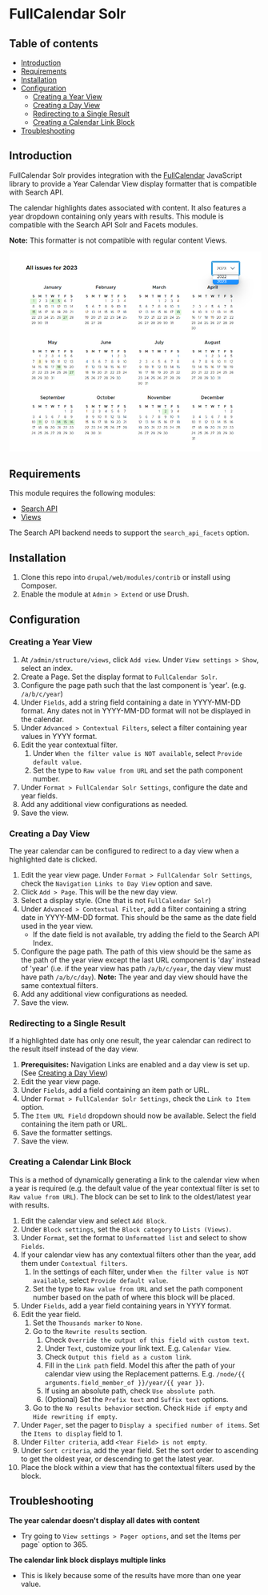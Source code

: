 # FullCalendar Solr


## Table of contents

- [Introduction](#introduction)
- [Requirements](#requirements)
- [Installation](#installation)
- [Configuration](#configuration)
  - [Creating a Year View](#creating-a-year-view)
  - [Creating a Day View](#creating-a-day-view)
  - [Redirecting to a Single Result](#redirecting-to-a-single-result)
  - [Creating a Calendar Link Block](#creating-a-calendar-link-block)
- [Troubleshooting](#troubleshooting)


## Introduction

FullCalendar Solr provides integration with the
[FullCalendar](https://fullcalendar.io/) JavaScript library
to provide a Year Calendar View display formatter that is compatible with
Search API.

The calendar highlights dates associated with content. It also features a year
dropdown containing only years with results. This module is compatible
with the Search API Solr and Facets modules.

**Note:** This formatter is not compatible with regular content Views.

![image](docs/year-calendar.png)


## Requirements

This module requires the following modules:

- [Search API](https://www.drupal.org/project/search_api)
- [Views](https://www.drupal.org/project/views)

The Search API backend needs to support the `search_api_facets` option.


## Installation

1. Clone this repo into `drupal/web/modules/contrib` or install using Composer.
1. Enable the module at `Admin > Extend` or use Drush.


## Configuration


### Creating a Year View

1. At `/admin/structure/views`, click `Add view`. Under `View settings > Show`,
select an index.
1. Create a Page. Set the display format to `FullCalendar Solr`.
1. Configure the page path such that the last component is 'year'.
(e.g. `/a/b/c/year`)
1. Under `Fields`, add a string field containing a date in YYYY-MM-DD format.
Any dates not in YYYY-MM-DD format will not be displayed in the calendar.
1. Under `Advanced > Contextual Filters`, select a filter containing year
values in YYYY format.
1. Edit the year contextual filter.
    1. Under `When the filter value is NOT available`, select
    `Provide default value`.
    1. Set the type to `Raw value from URL` and set the path component number.
1. Under `Format > FullCalendar Solr Settings`, configure the date and year
fields.
1. Add any additional view configurations as needed.
1. Save the view.


### Creating a Day View

The year calendar can be configured to redirect to a day view when a
highlighted date is clicked.

1. Edit the year view page. Under `Format > FullCalendar Solr Settings`, check
the `Navigation Links to Day View` option and save.
1. Click `Add > Page`. This will be the new day view.
1. Select a display style. (One that is not `FullCalendar Solr`)
1. Under `Advanced > Contextual Filter`, add a filter containing a string date
in YYYY-MM-DD format. This should be the same as the date field used in the
year view.
    - If the date field is not available, try adding the field to the Search
    API Index.
1. Configure the page path. The path of this view should be the same as the
path of the year view except the last URL component is 'day' instead of 'year'
(i.e. if the year view has path `/a/b/c/year`, the day view must have path
`/a/b/c/day`).
**Note:** The year and day view should have the same contextual filters.
1. Add any additional view configurations as needed.
1. Save the view.


### Redirecting to a Single Result

If a highlighted date has only one result, the year calendar can redirect to
the result itself instead of the day view.

1. **Prerequisites:** Navigation Links are enabled and a day view is set up.
(See [Creating a Day View](#creating-a-day-view))
1. Edit the year view page.
1. Under `Fields`, add a field containing an item path or URL.
1. Under `Format > FullCalendar Solr Settings`, check the `Link to Item`
option.
1. The `Item URL Field` dropdown should now be available. Select the field
containing the item path or URL.
1. Save the formatter settings.
1. Save the view.


### Creating a Calendar Link Block

This is a method of dynamically generating a link to the calendar view when
a year is required (e.g. the default value of the year contextual filter is
set to `Raw value from URL`). The block can be set to link to the oldest/latest
year with results.

1. Edit the calendar view and select `Add Block`.
1. Under `Block settings`, set the `Block category` to `Lists (Views)`.
1. Under `Format`, set the format to `Unformatted list` and select to
show `Fields`.
1. If your calendar view has any contextual filters other than the year,
add them under `Contextual filters`.
    1. In the settings of each filter, under
    `When the filter value is NOT available`, select `Provide default value`.
    1. Set the type to `Raw value from URL` and set the path component number
    based on the path of where this block will be placed.
1. Under `Fields`, add a year field containing years in YYYY format.
1. Edit the year field.
    1. Set the `Thousands marker` to `None`.
    1. Go to the `Rewrite results` section.
        1. Check `Override the output of this field with custom text`.
        1. Under `Text`, customize your link text. E.g. `Calendar View`.
        1. Check `Output this field as a custom link`.
        1. Fill in the `Link path` field. Model this after the path of your
        calendar view using the Replacement patterns.
        E.g. `/node/{{ arguments.field_member_of }}/year/{{ year }}`.
        1. If using an absolute path, check `Use absolute path`.
        1. (Optional) Set the `Prefix text` and `Suffix text` options.
    1. Go to the `No results behavior` section. Check `Hide if empty` and
    `Hide rewriting if empty`.
1. Under `Pager`, set the pager to `Display a specified number of items`.
Set the `Items to display` field to 1.
1. Under `Filter criteria`, add `<Year Field> is not empty`.
1. Under `Sort criteria`, add the year field. Set the sort order to
ascending to get the oldest year, or descending to get the latest year.
1. Place the block within a view that has the contextual filters used by
the block.

## Troubleshooting

**The year calendar doesn't display all dates with content**
- Try going to `View settings > Pager options`, and set the
Items per page` option to 365.

**The calendar link block displays multiple links**
- This is likely because some of the results have more than one year value.
